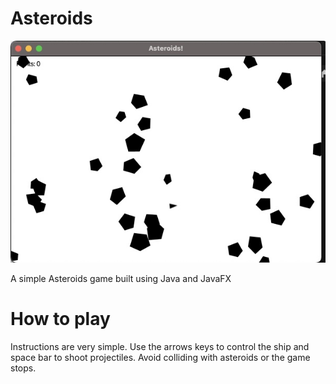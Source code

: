 # Asteroids
![Alt Text](image1.jpg)

A simple Asteroids game built using Java and JavaFX

# How to play
Instructions are very simple. Use the arrows keys to control the ship and space bar to shoot projectiles. Avoid colliding with asteroids or the game stops.
